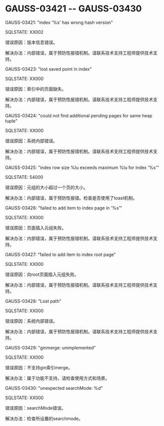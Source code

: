 # GAUSS-03421 -- GAUSS-03430

GAUSS-03421: "index '%s' has wrong hash version"

SQLSTATE: XX002

错误原因：版本信息错误。

解决办法：内部错误，属于预防性报错机制。请联系技术支持工程师提供技术支持。

GAUSS-03423: "lost saved point in index"

SQLSTATE: XX000

错误原因：索引中的页面缺失。

解决办法：内部错误，属于预防性报错机制。请联系技术支持工程师提供技术支持。

GAUSS-03424: "could not find additional pending pages for same heap tuple"

SQLSTATE: XX000

错误原因：系统内部错误。

解决办法：内部错误，属于预防性报错机制。请联系技术支持工程师提供技术支持。

GAUSS-03425: "index row size %lu exceeds maximum %lu for index '%s'"

SQLSTATE: 54000

错误原因：元组的大小超过一个页的大小。

解决办法：内部错误，属于预防性报错。检查是否使用了toast机制。

GAUSS-03426: "failed to add item to index page in '%s'"

SQLSTATE: XX000

错误原因：页面插入元组失败。

解决办法：内部错误，属于预防性报错机制。请联系技术支持工程师提供技术支持。

GAUSS-03427: "failed to add item to index root page"

SQLSTATE: XX000

错误原因：向root页面插入元组失败。

解决办法：内部错误，属于预防性报错机制。请联系技术支持工程师提供技术支持。

GAUSS-03428: "Lost path"

SQLSTATE: XX000

错误原因：系统内部错误。

解决办法：内部错误，属于预防性报错机制。请联系技术支持工程师提供技术支持。

GAUSS-03429: "ginmerge: unimplemented"

SQLSTATE: XX000

错误原因：不支持gin索引merge。

解决办法：属于功能不支持，请检查使用方式和场景。

GAUSS-03430: "unexpected searchMode: %d"

SQLSTATE: XX000

错误原因：searchMode错误。

解决办法：检查所设置的searchmode。

